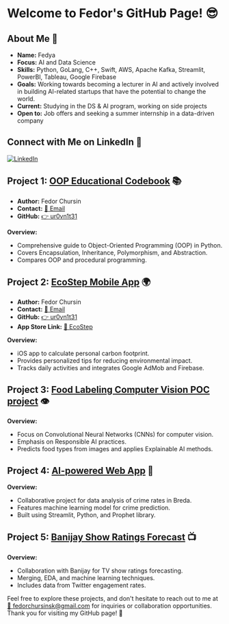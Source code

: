 # Welcome to Fedor's GitHub Page! 😎

## About Me 🚀
- **Name:** Fedya
- **Focus:** AI and Data Science
- **Skills:** Python, GoLang, C++, Swift, AWS, Apache Kafka, Streamlit, PowerBI, Tableau, Google Firebase
- **Goals:** Working towards becoming a lecturer in AI and actively involved in building AI-related startups that have the potential to change the world.
- **Current:** Studying in the DS & AI program, working on side projects
- **Open to:** Job offers and seeking a summer internship in a data-driven company 

## Connect with Me on LinkedIn 💼
[![LinkedIn](https://img.shields.io/badge/LinkedIn-Connect-blue?style=for-the-badge&logo=linkedin)](https://www.linkedin.com/in/fedor-chursin-17370224b)

## Project 1: [OOP Educational Codebook](https://github.com/ur0vn1t31/OOP-Educational-Codebook-WIP) 📚
- **Author:** Fedor Chursin
- **Contact:** [📧 Email](mailto:fedorchursinsk@gmail.com)
- **GitHub:** [👉 ur0vn1t31](https://github.com/ur0vn1t31)

**Overview:**
- Comprehensive guide to Object-Oriented Programming (OOP) in Python.
- Covers Encapsulation, Inheritance, Polymorphism, and Abstraction.
- Compares OOP and procedural programming.

## Project 2: [EcoStep Mobile App](https://github.com/ur0vn1t31/EcoStep-Mobile-iOS-App) 🌍
- **Author:** Fedor Chursin
- **Contact:** [📧 Email](mailto:fedorchursinsk@gmail.com)
- **GitHub:** [👉 ur0vn1t31](https://github.com/ur0vn1t31)
- **App Store Link:** [📱 EcoStep](https://appstore.com/ecostep)

**Overview:**
- iOS app to calculate personal carbon footprint.
- Provides personalized tips for reducing environmental impact.
- Tracks daily activities and integrates Google AdMob and Firebase.

## Project 3: [Food Labeling Computer Vision POC project](https://github.com/ur0vn1t31/Computer-Vision-POC-Project) 👁️
**Overview:**
- Focus on Convolutional Neural Networks (CNNs) for computer vision.
- Emphasis on Responsible AI practices.
- Predicts food types from images and applies Explainable AI methods.

## Project 4: [AI-powered Web App](https://github.com/ur0vn1t31/Municipality-AI-Powered-Web-App) 🚓
**Overview:**
- Collaborative project for data analysis of crime rates in Breda.
- Features machine learning model for crime prediction.
- Built using Streamlit, Python, and Prophet library.

## Project 5: [Banijay Show Ratings Forecast](https://github.com/ur0vn1t31/Banijay-Rating-Forecast) 📺
**Overview:**
- Collaboration with Banijay for TV show ratings forecasting.
- Merging, EDA, and machine learning techniques.
- Includes data from Twitter engagement rates.

Feel free to explore these projects, and don't hesitate to reach out to me at [📧 fedorchursinsk@gmail.com](mailto:fedorchursinsk@gmail.com) for inquiries or collaboration opportunities. Thank you for visiting my GitHub page! 🙌


<!--
**ur0vn1t31/ur0vn1t31** is a ✨ _special_ ✨ repository because its `README.md` (this file) appears on your GitHub profile.

Here are some ideas to get you started:

- 🔭 I’m currently working on ...
- 🌱 I’m currently learning ...
- 👯 I’m looking to collaborate on ...
- 🤔 I’m looking for help with ...
- 💬 Ask me about ...
- 📫 How to reach me: ...
- 😄 Pronouns: ...
- ⚡ Fun fact: ...
-->
